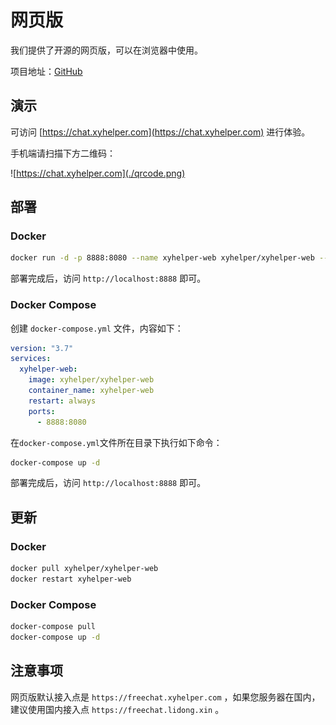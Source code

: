 # 网页版

我们提供了开源的网页版，可以在浏览器中使用。

项目地址：[GitHub](https://github.com/xyhelper/xyhelper-web)

## 演示

可访问 [https://chat.xyhelper.com](https://chat.xyhelper.com) 进行体验。

手机端请扫描下方二维码：

![https://chat.xyhelper.com](./qrcode.png)

## 部署

### Docker

```bash
docker run -d -p 8888:8080 --name xyhelper-web xyhelper/xyhelper-web --restart=always
```

部署完成后，访问 `http://localhost:8888` 即可。

### Docker Compose

创建 `docker-compose.yml` 文件，内容如下：

```yaml
version: "3.7"
services:
  xyhelper-web:
    image: xyhelper/xyhelper-web
    container_name: xyhelper-web
    restart: always
    ports:
      - 8888:8080
```

在`docker-compose.yml`文件所在目录下执行如下命令：

```bash
docker-compose up -d
```

部署完成后，访问 `http://localhost:8888` 即可。

## 更新

### Docker

```bash
docker pull xyhelper/xyhelper-web
docker restart xyhelper-web
```

### Docker Compose

```bash
docker-compose pull
docker-compose up -d
```

## 注意事项

网页版默认接入点是  `https://freechat.xyhelper.com` ，如果您服务器在国内，建议使用国内接入点 `https://freechat.lidong.xin` 。